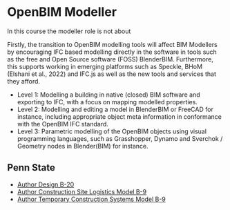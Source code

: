 # OpenBIM Modeller

In this course the modeller role is not about

Firstly, the transition to OpenBIM modelling tools will affect BIM Modellers by encouraging IFC based modelling directly in the software in tools such as the free and Open Source software (FOSS) BlenderBIM. Furthermore, this supports working in emerging platforms such as Speckle, BHoM (Elshani et al., 2022) and IFC.js as well as the new tools and services that they afford. 

* Level 1: Modelling a building in native (closed) BIM software and exporting to IFC, with a focus on mapping modelled properties.
* Level 2: Modelling and editing a model in BlenderBIM or FreeCAD for instance, including appropriate object meta information in conformance with the OpenBIM IFC standard.
* Level 3: Parametric modelling of the OpenBIM objects using visual programming languages, such as Grasshopper, Dynamo and Sverchok / Geometry nodes in Blender(BIM) for instance.


## Penn State

* [Author Design B-20](https://psu.pb.unizin.org/bimprojectexecutionplanning/back-matter/use-deisgn-authoring/)
* [Author Construction Site Logistics Model B-9](https://psu.pb.unizin.org/bimprojectexecutionplanning/back-matter/use-site-planning/)
* [Author Temporary Construction Systems Model B-9](https://psu.pb.unizin.org/bimprojectexecutionplanning/back-matter/use-author-temp-construction-systems-model/)
